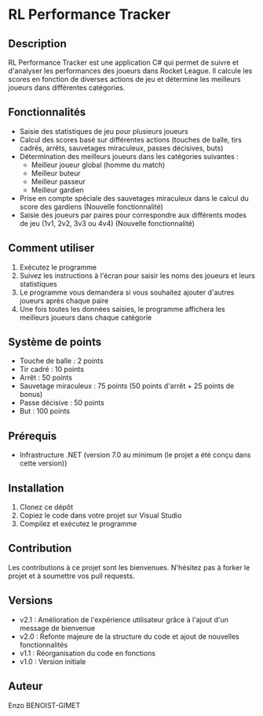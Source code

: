 # RL Performance Tracker

## Description
RL Performance Tracker est une application C# qui permet de suivre et d'analyser les performances des joueurs dans Rocket League. Il calcule les scores en fonction de diverses actions de jeu et détermine les meilleurs joueurs dans différentes catégories.

## Fonctionnalités
- Saisie des statistiques de jeu pour plusieurs joueurs
- Calcul des scores basé sur différentes actions (touches de balle, tirs cadrés, arrêts, sauvetages miraculeux, passes décisives, buts)
- Détermination des meilleurs joueurs dans les catégories suivantes :
  - Meilleur joueur global (homme du match)
  - Meilleur buteur
  - Meilleur passeur
  - Meilleur gardien
- Prise en compte spéciale des sauvetages miraculeux dans le calcul du score des gardiens (Nouvelle fonctionnalité)
- Saisie des joueurs par paires pour correspondre aux différents modes de jeu (1v1, 2v2, 3v3 ou 4v4) (Nouvelle fonctionnalité)

## Comment utiliser
1. Exécutez le programme
2. Suivez les instructions à l'écran pour saisir les noms des joueurs et leurs statistiques
3. Le programme vous demandera si vous souhaitez ajouter d'autres joueurs après chaque paire
4. Une fois toutes les données saisies, le programme affichera les meilleurs joueurs dans chaque catégorie

## Système de points
- Touche de balle : 2 points
- Tir cadré : 10 points
- Arrêt : 50 points
- Sauvetage miraculeux : 75 points (50 points d'arrêt + 25 points de bonus)
- Passe décisive : 50 points
- But : 100 points

## Prérequis
- Infrastructure .NET (version 7.0 au minimum (le projet a été conçu dans cette version))

## Installation
1. Clonez ce dépôt
2. Copiez le code dans votre projet sur Visual Studio
3. Compilez et exécutez le programme

## Contribution
Les contributions à ce projet sont les bienvenues. N'hésitez pas à forker le projet et à soumettre vos pull requests.

## Versions
- v2.1 : Amélioration de l'expérience utilisateur grâce à l'ajout d'un message de bienvenue
- v2.0 : Refonte majeure de la structure du code et ajout de nouvelles fonctionnalités
- v1.1 : Réorganisation du code en fonctions
- v1.0 : Version initiale

## Auteur
Enzo BENOIST-GIMET
